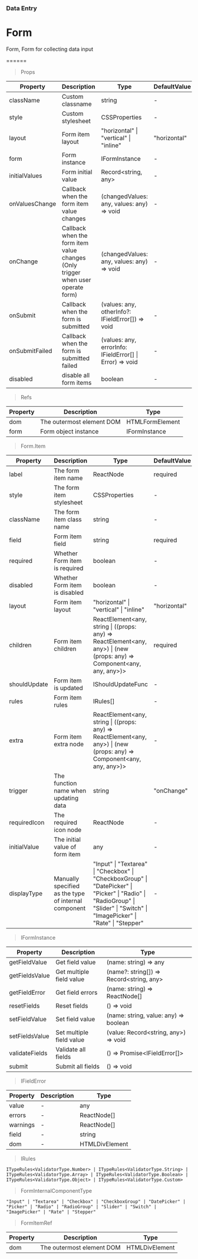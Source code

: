 ### Data Entry

# Form 

Form, Form for collecting data input

======

> Props

|Property|Description|Type|DefaultValue|
|----------|-------------|------|------|
|className|Custom classname|string|-|
|style|Custom stylesheet|CSSProperties|-|
|layout|Form item layout|"horizontal" \| "vertical" \| "inline"|"horizontal"|
|form|Form instance|IFormInstance|-|
|initialValues|Form initial value|Record\<string, any\>|-|
|onValuesChange|Callback when the form item value changes|(changedValues: any, values: any) =\> void|-|
|onChange|Callback when the form item value changes (Only trigger when user operate form)|(changedValues: any, values: any) =\> void|-|
|onSubmit|Callback when the form is submitted|(values: any, otherInfo?: IFieldError\[\]) =\> void|-|
|onSubmitFailed|Callback when the form is submitted failed|(values: any, errorInfo: IFieldError\[\] \| Error) =\> void|-|
|disabled|disable all form items|boolean|-|

> Refs

|Property|Description|Type|
|----------|-------------|------|
|dom|The outermost element DOM|HTMLFormElement|
|form|Form object instance|IFormInstance|

> Form.Item

|Property|Description|Type|DefaultValue|
|----------|-------------|------|------|
|label|The form item name|ReactNode|required|
|style|The form item stylesheet|CSSProperties|-|
|className|The form item class name|string|-|
|field|Form item field|string|required|
|required|Whether Form item is required|boolean|-|
|disabled|Whether Form item is disabled|boolean|-|
|layout|Form item layout|"horizontal" \| "vertical" \| "inline"|"horizontal"|
|children|Form item children|ReactElement\<any, string \| ((props: any) =\> ReactElement\<any, any\>) \| (new (props: any) =\> Component\<any, any, any\>)\>|required|
|shouldUpdate|Form item is updated|IShouldUpdateFunc|-|
|rules|Form item rules|IRules\[\]|-|
|extra|Form item extra node|ReactElement\<any, string \| ((props: any) =\> ReactElement\<any, any\>) \| (new (props: any) =\> Component\<any, any, any\>)\>|-|
|trigger|The function name when updating data|string|"onChange"|
|requiredIcon|The required icon node|ReactNode|-|
|initialValue|The initial value of form item|any|-|
|displayType|Manually specified as the type of internal component|"Input" \| "Textarea" \| "Checkbox" \| "CheckboxGroup" \| "DatePicker" \| "Picker" \| "Radio" \| "RadioGroup" \| "Slider" \| "Switch" \| "ImagePicker" \| "Rate" \| "Stepper"|-|

> IFormInstance

|Property|Description|Type|
|----------|-------------|------|
|getFieldValue|Get field value|(name: string) =\> any|
|getFieldsValue|Get multiple field value|(name?: string\[\]) =\> Record\<string, any\>|
|getFieldError|Get field errors|(name: string) =\> ReactNode\[\]|
|resetFields|Reset fields|() =\> void|
|setFieldValue|Set field value|(name: string, value: any) =\> boolean|
|setFieldsValue|Set multiple field value|(value: Record\<string, any\>) =\> void|
|validateFields|Validate all fields|() =\> Promise\<IFieldError\[\]\>|
|submit|Submit all fields|() =\> void|

> IFieldError

|Property|Description|Type|
|----------|-------------|------|
|value|-|any|
|errors|-|ReactNode\[\]|
|warnings|-|ReactNode\[\]|
|field|-|string|
|dom|-|HTMLDivElement|

> IRules

```
ITypeRules<ValidatorType.Number> | ITypeRules<ValidatorType.String> | ITypeRules<ValidatorType.Array> | ITypeRules<ValidatorType.Boolean> | ITypeRules<ValidatorType.Object> | ITypeRules<ValidatorType.Custom>
```

> FormInternalComponentType

```
"Input" | "Textarea" | "Checkbox" | "CheckboxGroup" | "DatePicker" | "Picker" | "Radio" | "RadioGroup" | "Slider" | "Switch" | "ImagePicker" | "Rate" | "Stepper"
```

> FormItemRef

|Property|Description|Type|
|----------|-------------|------|
|dom|The outermost element DOM|HTMLDivElement|
